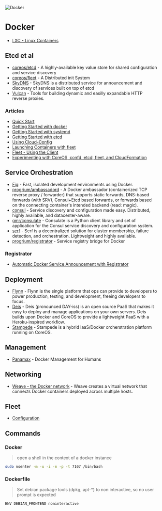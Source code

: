 ![Docker](http://blog.trifork.com/wp-content/uploads/2013/08/Docker-logo.png)

# Docker

- [LXC - Linux Containers](https://linuxcontainers.org/)

## Etcd et al

- [coreos/etcd](https://github.com/coreos/etcd) - A highly-available key value store for shared configuration and service discovery
- [coreos/fleet](https://github.com/coreos/fleet) - A Distributed init System
- [SkyDNS](https://github.com/skynetservices/skydns) - SkyDNS is a distributed service for announcement and discovery of services built on top of etcd
- [Vulcan](http://www.vulcanproxy.com/) - Tools for building dynamic and easilly expandable HTTP reverse proxies.

### Articles

- [Quick Start](https://coreos.com/docs/quickstart/)
- [Getting Started with docker](https://coreos.com/docs/launching-containers/building/getting-started-with-docker/)
- [Getting Started with systemd](https://coreos.com/docs/launching-containers/launching/getting-started-with-systemd/)
- [Getting Started with etcd](https://coreos.com/docs/distributed-configuration/getting-started-with-etcd/)
- [Using Cloud-Config](https://coreos.com/docs/cluster-management/setup/cloudinit-cloud-config/)
- [Launching Containers with fleet](https://coreos.com/docs/launching-containers/launching/launching-containers-fleet/)
- [Fleet - Using the Client](https://coreos.com/docs/launching-containers/launching/fleet-using-the-client/)
- [Experimenting with CoreOS, confd, etcd, fleet, and CloudFormation](http://marceldegraaf.net/2014/04/24/experimenting-with-coreos-confd-etcd-fleet-and-cloudformation.html)

## Service Orchestration
- [Fig](http://www.fig.sh/index.html) - Fast, isolated development environments using Docker.
- [progrium/ambassadord](https://github.com/progrium/ambassadord) - A Docker ambassador (containerized TCP reverse proxy / forwarder) that supports static forwards, DNS-based forwards (with SRV), Consul+Etcd based forwards, or forwards based on the connecting container's intended backend (read: magic).
- [consul](http://www.consul.io/) -  Service discovery and configuration made easy. Distributed, highly available, and datacenter-aware.
- [gmr/consulate](https://github.com/gmr/consulate) - Consulate is a Python client library and set of application for the Consul service discovery and configuration system.
- [serf](http://www.serfdom.io/) - Serf is a decentralized solution for cluster membership, failure detection, and orchestration. Lightweight and highly available.
- [progrium/registrator](https://github.com/progrium/registrator) - Service registry bridge for Docker

### Registrator

* [Automatic Docker Service Announcement with Registrator](http://progrium.com/blog/2014/09/10/automatic-docker-service-announcement-with-registrator/)

## Deployment

- [Flynn](https://flynn.io/) - Flynn is the single platform that ops can provide to developers to power production, testing, and development, freeing developers to focus.
- [Deis](http://deis.io/) - Deis (pronounced DAY-iss) is an open source PaaS that makes it easy to deploy and manage applications on your own servers. Deis builds upon Docker and CoreOS to provide a lightweight PaaS with a Heroku-inspired workflow.
- [Stampede](https://github.com/cattleio/stampede) - Stampede is a hybrid IaaS/Docker orcherstration platform running on CoreOS.

## Management

- [Panamax](http://panamax.io/) - Docker Management for Humans

## Networking

- [Weave - the Docker network](https://github.com/zettio/weave/) - Weave creates a virtual network that connects Docker containers deployed across multiple hosts.

## Fleet

- [Configuration](https://github.com/coreos/fleet/blob/master/Documentation/configuration.md)

## Commands

### Docker

> open a shell in the context of a docker instance
```bash
sudo nsenter -m -u -i -n -p -t 7107 /bin/bash
```

### Dockerfile

> Set debian package tools (dpkg, apt-*) to non interactive, so no user prompt is expected
```bash
ENV DEBIAN_FRONTEND noninteractive
```

